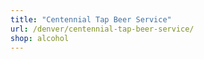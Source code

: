 ```yaml
---
title: "Centennial Tap Beer Service"
url: /denver/centennial-tap-beer-service/
shop: alcohol
---
```

